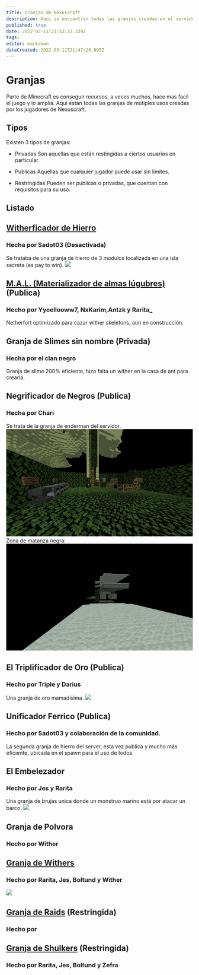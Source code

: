 ```yaml
---
title: Granjas de Nexuscraft
description: Aqui se encuentran todas las granjas creadas en el servidor.
published: true
date: 2022-03-11T21:52:32.339Z
tags: 
editor: markdown
dateCreated: 2022-03-11T21:47:20.895Z
---
```


# Granjas

Parte de Minecraft es conseguir recursos, a veces muchos, hace mas facil el juego y lo amplia.
Aqui están todas las granjas de mutiples usos creadas por los jugadores de Nexuscraft.

## Tipos
Existen 3 tipos de granjas:
- Privadas
Son aquellas que están restingidas a ciertos usuarios en particular.

- Publicas
Aquellas que cualquier jugador puede usar sin limites.

- Restringidas
Pueden ser publicas o privadas, que cuentan con requisitos para su uso.

## Listado

## [**Witherficador de Hierro**](/comunidad/granjas/witherhierro)
### Hecha por Sadot03 (Desactivada)
Se trataba de una granja de hierro de 3 modulos localizada en una isla secreta (es pay to win).
![](https://cdn.discordapp.com/attachments/556529167529803776/624750257669931039/2019-09-14_22.png)

## [**M.A.L. (Materializador de almas lúgubres)**](/comunidad/logros/mal) (Publica)
### Hecho por Yyeellooww7, NxKarim,Antzk y Rarita_
Netherfort optimizado para cazar wither skeletons, aun en construcción.

## Granja de Slimes sin nombre (Privada)
### Hecha por el clan negro
Granja de slime 200% eficiente, hizo falta un wither en la casa de ant para crearla.

## Negrificador de Negros (Publica)
### Hecha por Chari
Se trata de la granja de enderman del servidor.
![negrificador2.png](/img/negrificador2.png)
Zona de matanza negra:
![negrificador1.png](/img/negrificador1.png)

## El Triplificador de Oro (Publica)
### Hecho por Triple y Darius
Una granja de oro mamadisima.
![](https://cdn.discordapp.com/attachments/498247945926475795/874446392033161256/unknown.png)

## **Unificador Ferrico** (Publica)
### Hecho por Sadot03 y colaboración de la comunidad.
La segunda granja de hierro del server, esta vez publica y mucho más eficiente, ubicada en el spawn para el uso de todos.

## **El Embelezador**
### Hecho por Jes y Rarita
Una granja de brujas unica donde un monstruo marino está por atacar un barco.
![](https://cdn.discordapp.com/attachments/498247945926475795/874451819567415366/unknown.png)

## Granja de Polvora 
### Hecho por Wither

## [**Granja de Withers**](/comunidad/logros/gwithers)
### Hecho por Rarita, Jes, Boltund y Wither
![](https://cdn.discordapp.com/attachments/498247945926475795/874446381069266994/unknown.png)

## [**Granja de Raids**](/comunidad/logros/graids) (Restringida)
### Hecho por

## [**Granja de Shulkers**](/comunidad/logros/gshulkers) (Restringida)
### Hecho por Rarita, Jes, Boltund y Zefra
